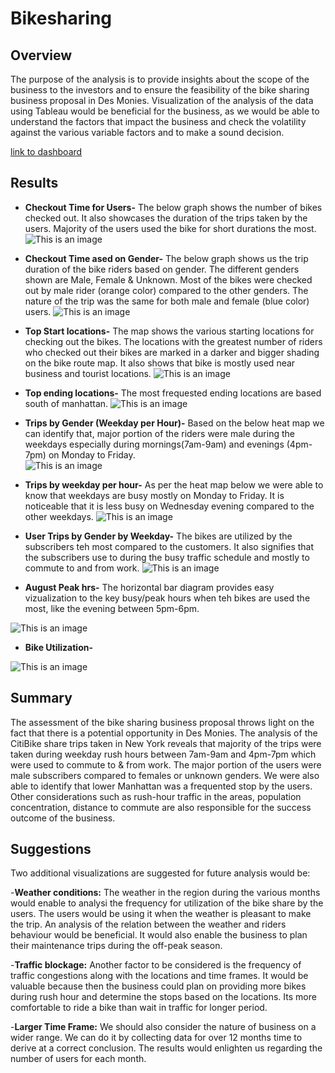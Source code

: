 # Bikesharing

## Overview

The purpose of the analysis is to provide insights about the scope of the business to the investors and to ensure the feasibility of the bike sharing business proposal in Des Monies. Visualization of the analysis of the data using Tableau would be beneficial for the business, as we would be able to understand the factors that impact the business and check the volatility against the various variable factors and to make a sound decision.

[link to dashboard](https://public.tableau.com/app/profile/josna5182/viz/Challenge15_16702794959990/Story1?publish=yes)

## Results

- **Checkout Time for Users-** The below graph shows the number of bikes checked out. It also showcases the duration of the trips taken by the users. Majority of the users used the bike for short durations the most. 
![This is an image]( https://github.com/Josna-Aykkara/bikesharing/blob/main/Images/checkout%20time%20for%20users.JPG)

- **Checkout Time ased on Gender-** The below graph shows us the trip duration of the bike riders based on gender. The different genders shown are Male, Female & Unknown. Most of the bikes were checked out by male rider (orange color) compared to the other genders. The nature of the trip was the same for both male and female (blue color) users.
![This is an image]( https://github.com/Josna-Aykkara/bikesharing/blob/main/Images/checkout%20time%20for%20Gender.JPG)

- **Top Start locations-** The map shows the various starting locations for checking out the bikes. The locations with the greatest number of riders who checked out their bikes are marked in a darker and bigger shading on the bike route map. It also shows that bike is mostly used near business and tourist locations. 
![This is an image]( https://github.com/Josna-Aykkara/bikesharing/blob/main/Images/Top%20Start%20locations.JPG)

- **Top ending locations-** The most frequested ending locations are based south of manhattan. 
![This is an image]( https://github.com/Josna-Aykkara/bikesharing/blob/main/Images/Top%20ending%20locations.JPG)

- **Trips by Gender (Weekday per Hour)-** Based on the below heat map we can identify that, major portion of the riders were male during the weekdays especially during mornings(7am-9am) and evenings (4pm-7pm) on Monday to Friday.  
![This is an image]( https://github.com/Josna-Aykkara/bikesharing/blob/main/Images/Trips%20by%20Gender%20(Weekday%20per%20Hour).JPG)

- **Trips by weekday per hour-** As per the heat map below we were able to know that weekdays are busy mostly on Monday to Friday. It is noticeable that it is less busy on Wednesday evening compared to the other weekdays.
![This is an image]( https://github.com/Josna-Aykkara/bikesharing/blob/main/Images/Trips%20by%20weekday%20per%20hour.JPG)

- **User Trips by Gender by Weekday-** The bikes are utilized by the subscribers teh most compared to the customers. It also signifies that the subscribers use to during the busy traffic schedule and mostly to commute to and from work. 
![This is an image]( https://github.com/Josna-Aykkara/bikesharing/blob/main/Images/User%20Trips%20by%20Gender%20by%20Weekday.JPG)

- **August Peak hrs-** The horizontal bar diagram provides easy vizualization to the key busy/peak hours when teh bikes are used the most, like the evening between 5pm-6pm.

![This is an image](https://github.com/Josna-Aykkara/bikesharing/blob/main/Images/August%20Peak%20hrs.JPG)

- **Bike Utilization-**

![This is an image]( https://github.com/Josna-Aykkara/bikesharing/blob/main/Images/Bike%20Utilization.JPG)


## Summary

The assessment of the bike sharing business proposal throws light on the fact that there is a potential opportunity in Des Monies. The analysis of the CitiBike share trips taken in New York reveals that majority of the trips were taken during weekday rush hours between 7am-9am and 4pm-7pm which were used to commute to & from work. The major portion of the users were male subscribers compared to females or unknown genders. We were also able to identify that lower Manhattan was a frequented stop by the users.
Other considerations such as rush-hour traffic in the areas, population concentration, distance to commute are also responsible for the success outcome of the business.

## Suggestions

Two additional visualizations are suggested for future analysis would be:

-**Weather conditions:** The weather in the region during the various months would enable to analysi the frequency for utilization of the bike share by the users. The users would be using it when the weather is pleasant to make the trip. An analysis of the relation between the weather and riders behaviour would be beneficial. It would also enable the business to plan their maintenance trips during the off-peak season.

-**Traffic blockage:** Another factor to be considered is the frequency of traffic congestions along with the locations and time frames. It would be valuable because then the business could plan on providing more bikes during rush hour and determine the stops based on the locations. Its more comfortable to ride a bike than wait in traffic for longer period. 

-**Larger Time Frame:** We should also consider the nature of business on a wider range. We can do it by collecting data for over 12 months time to derive at a correct conclusion. The results would enlighten us regarding the number of users for each month.
